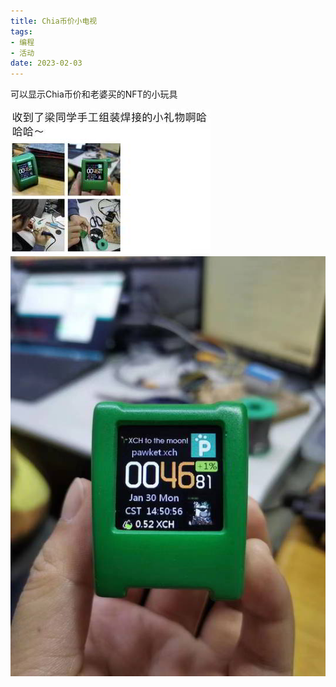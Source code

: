 ```yaml
---
title: Chia币价小电视
tags:
- 编程
- 活动
date: 2023-02-03
---
```


可以显示Chia币价和老婆买的NFT的小玩具

![](chia-tv/1.jpg)
![](chia-tv/2.jpg)